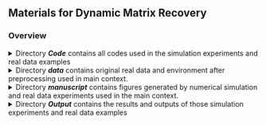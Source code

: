 ## Materials for Dynamic Matrix Recovery

### Overview

<details>
    <summary>Directory <strong><em>Code</em></strong> contains all codes used in the simulation experiments and real data examples </summary>
    <ul>
        <li>The folder <strong><em>simulation</em></strong> contains codes used for "<em>Section 4: Simulation Studies</em>"
        <ul>
            <li>"<strong><em>DFISTA.R</em></strong>" and "<strong><em>baseline_FISTA.R</em></strong>": functions to implement the optimal algorithm used for methods presented in article under the dynamic matrix completion setting.</li>
            <li> "<strong><em>simulations.R</em></strong>": functions to present simulations including the performance compared to benchmarks, the effect of sample size and number of time points and the dependence across time for corvariance and noise.</li>
            <li> "<strong><em>help_functions.R</em></strong>": some auxiliary functions for above implement.</li>
        </ul>
        </li>
        <li> The folder <strong><em>real_data</em></strong> contains codes used for "<em>Section 5: Real Data Examples</em>"
        <ul>
            <li>"<strong><em>realdata1_preprocess.R</em></strong>" and "<strong><em>realdata2_preprocess.R</em></strong>": functions for the curation and preparation process of the two real dataset.</li>
            <li>"<strong><em>realdata1_test.R</em></strong>" and "<strong><em>realdata2_test.R</em></strong>": functions to implement DLR methods and benchmarks in the two real dataset.</li>
            <li>"<strong><em>cs_DFISTA.R</em></strong>" and "<strong><em>cs_baseline_FISTA.R</em></strong>": functions to implement the optimal algorithm used for methods presented in article under the dynamic compressed sensing setting.</li>
            <li>"<strong><em>robust_pca.R</em></strong>": functions used for the preprocess of the vedio example which seperates a matrix into a low rank and a sparse part.</li>
            <li> "<strong><em>help_functions.R</em></strong>": some auxiliary functions for above implement.</li>
        </ul>
        </li>
        <li>"<strong><em>plot.R</em></strong>": functions to collect results in simulations and real data examples and draw the pictures used in the article.</li>
    </ul>
</details>

<details>
    <summary>Directory <strong><em>data</em></strong> contains original real data and environment after preprocessing used in main context.</summary>
    <ul>
        <li>"<strong><em>netflix_data.zip</em></strong>": the raw netflix dataset.</li>
        <li>"<strong><em>lions/0000(0095).jpg</em></strong>": the raw 1-96 frames of the lions video.</li>
        <li>"<strong><em>netflix_data.RData</em></strong>": the working environment after preprocess the netflix dataset.</li>
        <li>"<strong><em>video_data.RData</em></strong>": the working environment after process the lions video dataset.</li>
    </ul>
</details>

<details>
    <summary>Directory <strong><em>manuscript</em></strong> contains figures generated by numerical simulation and real data experiments used in the main context.</summary>
    We use those definition in following description.
    
  $$\rho = n_t/m_1m_2,\quad \tau = 1/T, \quad \text{MSE}_t = (m_1m_2)^{-1}\|\hat{M}_t-M^0_t\|_2^2,\quad \text{AMSE} = \tau * \sum_{t=1}^T \text{MSE}_t$$
    
where $n_t$ is the sample size, $m_1,m_2$ are the dimension of matrix and $T$ is the number of time points.
    <ul>
        <li>"<strong><em>netflix_data.zip</em></strong>": the raw netflix dataset.</li>
        <li>"<strong><em>lions/0000(0095).jpg</em></strong>": the raw 1-96 frames of the lions video.</li>
        <li>"<strong><em>netflix_data.RData</em></strong>": the working environment after preprocess the netflix dataset.</li>
        <li>"<strong><em>video_data.RData</em></strong>": the working environment after process the lions video dataset.</li>
    </ul>
</details>


<details>
    <summary>Directory <strong><em>Output</em></strong> contains the results and outputs of those simulation experiments and real data examples</summary>
    <ul>
        <li><strong>Simulation</strong>
        <ul>
            <li><strong>independent case</strong>
            <ul>
                <li>"<strong><em>dmc_5000_30000.csv</em></strong>": the output MSE of simulation 1 using our proposed DLR method with T=100 and sample size from 5000 to 30000.</li>
                <li> "<strong><em>baseline_120000.csv</em></strong>": the output MSE of simulation 1 using Static benchmark with T=100 and sample size 120000.</li>
                <li> "<strong><em>local_smoth_120000.csv</em></strong>": the output MSE of simulation 1 using TwoStep benchmark with T=100 and sample size 120000.</li>
                <li> "<strong><em>tensor_30000.csv</em></strong>": the output MSE of simulation 1 using Tensor benchmark with T=100 and sample size 30000.</li>
                <li> "<strong><em>phase_transition.csv, phase_transition_precise.csv</em></strong>": the output MSE of simulation 1 using DLR method with different settings of the number of time points and sample size.</li>
            </ul>
            </li>
            <li><strong>dependent case</strong>
            <ul>
                <li>"<strong><em>dependent_mc.csv</em></strong>": the output MSE of simulation2 under the setting that noise is dependent while covariance X is independent.</li>
                <li>"<strong><em>dependent_X_mc.csv</em></strong>": the output MSE of simulation2 under the setting that covariance X is dependent while noise is independent.</li>
            </ul>
            </li>
        </ul>
        </li>
        <li><strong>Real data example</strong>
        <ul>
            <li><strong>Netflix dataset</strong>
            <ul>
                <li>"<strong><em>netflix/mse_1(100).csv</em></strong>": the output MSE of netflix data example using our DLR method.</li>
                <li>"<strong><em>netflix/baseline_mse_1(100).csv</em></strong>": the output MSE of netflix data example using Static method. </li>
                <li>"<strong><em>netflix/baseline_mse_twostep.csv</em></strong>": the output MSE of netflix data example using TwoStep method. </li>
                <li>"<strong><em>netflix/baseline_mse_tensor.csv</em></strong>": the output MSE of netflix data example using Tensor method. </li>
            </ul>
            </li>
            <li><strong>Davis 2016 lions video</strong>
            <ul>
                <li>"<strong><em>lions_ren(blue,green)_5(25,45,65,85).csv</em></strong>": the output rgb values of corresponding fames using DLR method. </li>
                <li>"<strong><em>baseline_lions_ren(blue,green)_5(25,45,65,85).csv</em></strong>": the output rgb values of corresponding famres using Static method. </li>
            </ul>
            </li>
        </ul>
        </li>
    </ul>
</details>

